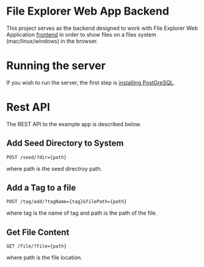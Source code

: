# File Explorer Web App Backend

This project serves as the backend designed to work with File Explorer Web Application [frontend](https://github.com/namiranianp/fewa-front-end) in order to show files on a files system (mac/linux/windows) in the browser. 

# Running the server

If you wish to run the server, the first step is [installing PostGreSQL](https://www.postgresql.org/download/).

# Rest API

The REST API to the example app is described below.

## Add Seed Directory to System
```
POST /seed/?dir={path}
```
where path is the seed directroy path.

## Add a Tag to a file
```
POST /tag/add/?tagName={tag}&filePath={path}
```
where tag is the name of tag and path is the path of the file.

## Get File Content
```
GET /file/?file={path}
```
where path is the file location.
